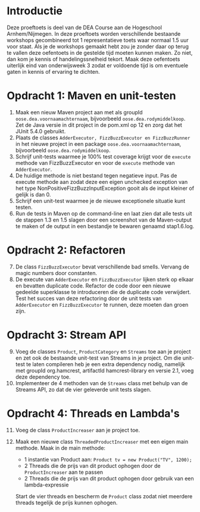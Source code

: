 # Introductie

Deze proeftoets is deel van de DEA Course aan de Hogeschool Arnhem/Nijmegen. In deze proeftoets worden verschillende bestaande workshops gecombineerd tot 1 representatieve toets waar normaal 1.5 uur voor staat. Als je de workshops gemaakt hebt zou je zonder daar op terug te vallen deze oefentoets in de gestelde tijd moeten kunnen maken. Zo niet, dan kom je kennis of handelingssnelheid tekort. Maak deze oefentoets uiterlijk eind van onderwijsweek 3 zodat er voldoende tijd is om eventuele gaten in kennis of ervaring te dichten. 

# Opdracht 1: Maven en unit-testen
1. Maak een nieuw Maven project aan met als groupId ```oose.dea.voornaamachternaam```, bijvoorbeeld ```oose.dea.rodymiddelkoop```. Zet de Java versie in dit project in de pom.xml op 12 en zorg dat het JUnit 5.4.0 gebruikt. 
2. Plaats de classes ```AdderExecutor, FizzBuzzExecutor en FizzBuzzRunner``` in het nieuwe project in een package ```oose.dea.voornaamachternaam```, bijvoorbeeld ```oose.dea.rodymiddelkoop```.
3. Schrijf unit-tests waarmee je 100% test coverage krijgt voor de ```execute``` methode van FizzBuzzExecutor en voor de ```execute``` methode van ```AdderExecutor```.
4. De huidige methode is niet bestand tegen negatieve input. Pas de execute methode aan zodat deze een eigen unchecked exception van het type NonPositiveFizzBuzzInputException gooit als de input kleiner of gelijk is dan 0. 
5. Schrijf een unit-test waarmee je de nieuwe exceptionele situatie kunt testen.
6. Run de tests in Maven op de command-line en laat zien dat alle tests uit de stappen 1.3 en 1.5 slagen door een screenshot van de Maven-output te maken of de output in een bestandje te bewaren genaamd stap1.6.log. 

# Opdracht 2: Refactoren
7. De class ```FizzBuzzExecutor``` bevat verschillende bad smells. Vervang de magic numbers door constanten.
8. De execute van ```AdderExecutor``` en ```FizzBuzzExecutor``` lijken sterk op elkaar en bevatten duplicate code. Refactor de code door een nieuwe gedeelde superklasse te introduceren die de duplicate code verwijdert. Test het succes van deze refactoring door de unit tests van ```AdderExecutor``` en ```FizzBuzzExecutor``` te runnen, deze moeten dan groen zijn. 

# Opdracht 3: Stream API
9. Voeg de classes ```Product```, ```ProductCategory``` en ```Streams``` toe aan je project en zet ook de bestaande unit-test van Streams in je project. Om die unit-test te laten compileren heb je een extra dependency nodig, namelijk
met groupId org.hamcrest, artifactId hamcrest-library en versie 2.1, voeg deze dependency toe. 
10. Implementeer de 4 methoden van de ```Streams``` class met behulp van de Streams API, zo dat de vier geleverde unit tests slagen. 

# Opdracht 4: Threads en Lambda's
11. Voeg de class ```ProductIncreaser``` aan je project toe. 
12. Maak een nieuwe class ```ThreadedProductIncreaser``` met een eigen main methode. Maak in de main methode:
    * 1 instantie van Product aan: ```Product tv = new Product("TV", 1200);```
    * 2 Threads die de prijs van dit product ophogen door de ```ProductIncreaser``` aan te passen
    * 2 Threads die de prijs van dit product ophogen door gebruik van een lambda-expressie
    
    Start de vier threads en bescherm de ```Product``` class zodat niet meerdere threads tegelijk de prijs kunnen ophogen. 



